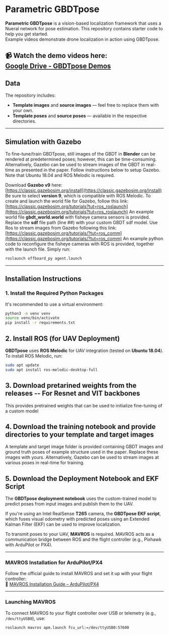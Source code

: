 # **Parametric GBDTpose**

**Parametric GBDTpose** is a vision-based localization framework that uses a Nueral network for pose estimation. This repository contains starter code to help you get started.  
Example videos demonstrate drone localization in action using GBDTpose.

📹 **Watch the demo videos here:**  
[Google Drive - GBDTpose Demos](https://drive.google.com/drive/folders/126kFGxMAw3pU-g0phBOq0ywAM3b9NQak)
---

## **Data**

The repository includes:

- **Template images** and **source images** — feel free to replace them with your own.
- **Template poses** and **source poses** — available in the respective directories.

---

## **Simulation with Gazebo**

To fine-tune/train GBDTpose, still images of the GBDT in **Blender** can be rendered at predetermined poses; however, this can be time-consuming.
Alternatively, Gazebo can be used to stream images of the GBDT in real-time as presented in the paper. 
Follow instructions below to setup Gazebo. Note that Ubuntu 18.04 and ROS Melodic is required.

Download **Gazebo v9** here:  
[https://classic.gazebosim.org/install](https://classic.gazebosim.org/install)  
Be sure to select **version 9**, which is compatible with ROS Melodic.
To create and launch the world file for Gazebo, follow this link:
[https://classic.gazebosim.org/tutorials?tut=ros_roslaunch](https://classic.gazebosim.org/tutorials?tut=ros_roslaunch)
An example world file **gbdt_world.world** with fisheye camera sensors is provided. Replace the **sdf** file path (line ##) with your custom GBDT sdf model.
Use Ros to stream images from Gazebo following this link:
[https://classic.gazebosim.org/tutorials/?tut=ros_comm](https://classic.gazebosim.org/tutorials/?tut=ros_comm)
An example python code to reconfigure the fisheye cameras with ROS is provided, together with the launch file.
Simply run: 
```bash
roslaunch offboard_py agent.launch
```

---

## **Installation Instructions**

### **1. Install the Required Python Packages**

It's recommended to use a virtual environment:

```bash
python3 -m venv venv
source venv/bin/activate
pip install -r requirements.txt
```

## **2. Install ROS (for UAV Deployment)**

**GBDTpose** uses **ROS Melodic** for UAV integration (tested on **Ubuntu 18.04**).  
To install ROS Melodic, run:

```bash
sudo apt update
sudo apt install ros-melodic-desktop-full
```
## **3. Download pretarined weights from the releases -- For Resnet and VIT backbones**
This provides pretrained weights that can be used to initialize fine-tuning of a custom model

## **4. Download the training notebook and provide directories to your template and target images**
A template and target image folder is provided containing GBDT images and ground truth poses of example structure used in the paper.
Replace these images with yours. Alternatively, Gazebo can be used to stream images at various poses in real-time for training.

## **5. Download the Deployment Notebook and EKF Script**

The **GBDTpose deployment notebook** uses the custom-trained model to predict poses from input images and publish them to the UAV.  

If you're using an Intel RealSense **T265** camera, the **GBDTpose EKF script**, which fuses visual odometry with predicted poses using an Extended Kalman Filter (EKF) can be used to improve localization.

To transmit poses to your UAV, **MAVROS** is required. MAVROS acts as a communication bridge between ROS and the flight controller (e.g., Pixhawk with ArduPilot or PX4).

---

### **MAVROS Installation for ArduPilot/PX4**

Follow the official guide to install MAVROS and set it up with your flight controller:  
🔗 [MAVROS Installation Guide – ArduPilot/PX4](https://ardupilot.org/dev/docs/ros-install.html)

---

### **Launching MAVROS**

To connect MAVROS to your flight controller over USB or telemetry (e.g., `/dev/ttyUSB0`), use:

```bash
roslaunch mavros apm.launch fcu_url:=/dev/ttyUSB0:57600
